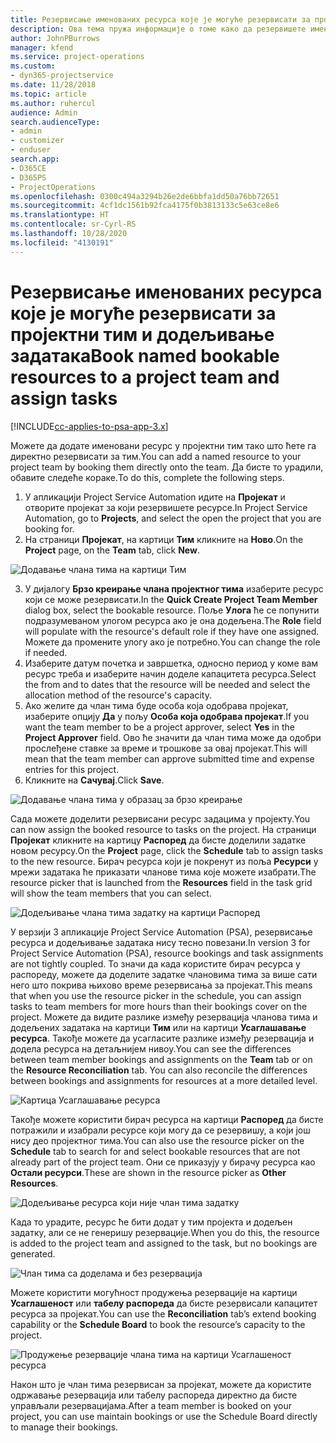 ```yaml
---
title: Резервисање именованих ресурса које је могуће резервисати за пројектни тим и додељивање задатака
description: Ова тема пружа информације о томе како да резервишете именоване ресурсе за пројектне тимове и додељујете их задацима.
author: JohnPBurrows
manager: kfend
ms.service: project-operations
ms.custom:
- dyn365-projectservice
ms.date: 11/28/2018
ms.topic: article
ms.author: ruhercul
audience: Admin
search.audienceType:
- admin
- customizer
- enduser
search.app:
- D365CE
- D365PS
- ProjectOperations
ms.openlocfilehash: 0300c494a3294b26e2de6bbfa1dd50a76bb72651
ms.sourcegitcommit: 4cf1dc1561b92fca4175f0b3813133c5e63ce8e6
ms.translationtype: HT
ms.contentlocale: sr-Cyrl-RS
ms.lasthandoff: 10/28/2020
ms.locfileid: "4130191"
---
```

# <a name="book-named-bookable-resources-to-a-project-team-and-assign-tasks"></a><span data-ttu-id="801fa-103">Резервисање именованих ресурса које је могуће резервисати за пројектни тим и додељивање задатака</span><span class="sxs-lookup"><span data-stu-id="801fa-103">Book named bookable resources to a project team and assign tasks</span></span> 

[!INCLUDE[cc-applies-to-psa-app-3.x](../includes/cc-applies-to-psa-app-3x.md)]

<span data-ttu-id="801fa-104">Можете да додате именовани ресурс у пројектни тим тако што ћете га директно резервисати за тим.</span><span class="sxs-lookup"><span data-stu-id="801fa-104">You can  add a named resource to your project team by booking them directly onto the team.</span></span> <span data-ttu-id="801fa-105">Да бисте то урадили, обавите следеће кораке.</span><span class="sxs-lookup"><span data-stu-id="801fa-105">To do this, complete the following steps.</span></span>

1. <span data-ttu-id="801fa-106">У апликацији Project Service Automation идите на **Пројекат** и отворите пројекат за који резервишете ресурсе.</span><span class="sxs-lookup"><span data-stu-id="801fa-106">In  Project Service Automation, go to **Projects**, and select the open the project that you are booking for.</span></span>
2. <span data-ttu-id="801fa-107">На страници **Пројекат**, на картици **Тим** кликните на **Ново**.</span><span class="sxs-lookup"><span data-stu-id="801fa-107">On the **Project** page, on the **Team** tab, click **New**.</span></span> 

![Додавање члана тима на картици Тим](media/RM-how-to-1.png)

3. <span data-ttu-id="801fa-109">У дијалогу **Брзо креирање члана пројектног тима** изаберите ресурс који се може резервисати.</span><span class="sxs-lookup"><span data-stu-id="801fa-109">In the **Quick Create Project Team Member** dialog box, select the bookable resource.</span></span> <span data-ttu-id="801fa-110">Поље **Улога** ће се попунити подразумеваном улогом ресурса ако је она додељена.</span><span class="sxs-lookup"><span data-stu-id="801fa-110">The **Role** field will populate with the resource's default role if they have one assigned.</span></span> <span data-ttu-id="801fa-111">Можете да промените улогу ако је потребно.</span><span class="sxs-lookup"><span data-stu-id="801fa-111">You can change the role if needed.</span></span> 
4. <span data-ttu-id="801fa-112">Изаберите датум почетка и завршетка, односно период у коме вам ресурс треба и изаберите начин доделе капацитета ресурса.</span><span class="sxs-lookup"><span data-stu-id="801fa-112">Select the from and to dates that the resource will be needed and select the allocation method of the resource's capacity.</span></span> 
5. <span data-ttu-id="801fa-113">Ако желите да члан тима буде особа која одобрава пројекат, изаберите опцију **Да** у пољу **Особа која одобрава пројекат**.</span><span class="sxs-lookup"><span data-stu-id="801fa-113">If you want the team member to be a project approver, select **Yes** in the **Project Approver** field.</span></span> <span data-ttu-id="801fa-114">Ово ће значити да члан тима може да одобри прослеђене ставке за време и трошкове за овај пројекат.</span><span class="sxs-lookup"><span data-stu-id="801fa-114">This will mean that the team member can approve submitted time and expense entries for this project.</span></span> 
6. <span data-ttu-id="801fa-115">Кликните на **Сачувај**.</span><span class="sxs-lookup"><span data-stu-id="801fa-115">Click **Save**.</span></span>

![Додавање члана тима у образац за брзо креирање](media/RM-how-to-2.png)


<span data-ttu-id="801fa-117">Сада можете доделити резервисани ресурс задацима у пројекту.</span><span class="sxs-lookup"><span data-stu-id="801fa-117">You can now assign the booked resource to tasks on the project.</span></span> <span data-ttu-id="801fa-118">На страници **Пројекат** кликните на картицу **Распоред** да бисте доделили задатке новом ресурсу.</span><span class="sxs-lookup"><span data-stu-id="801fa-118">On the **Project** page, click the **Schedule** tab to assign tasks to the new resource.</span></span> <span data-ttu-id="801fa-119">Бирач ресурса који је покренут из поља **Ресурси** у мрежи задатака ће приказати чланове тима које можете изабрати.</span><span class="sxs-lookup"><span data-stu-id="801fa-119">The resource picker that is launched from the **Resources** field in the task grid will show the team members that you can select.</span></span>

![Додељивање члана тима задатку на картици Распоред](media/RM-how-to-3.png)

<span data-ttu-id="801fa-121">У верзији 3 апликације Project Service Automation (PSA), резервисање ресурса и додељивање задатака нису тесно повезани.</span><span class="sxs-lookup"><span data-stu-id="801fa-121">In version 3 for Project Service Automation (PSA), resource bookings and task assignments are not tightly coupled.</span></span> <span data-ttu-id="801fa-122">То значи да када користите бирач ресурса у распореду, можете да доделите задатке члановима тима за више сати него што покрива њихово време резервисања за пројекат.</span><span class="sxs-lookup"><span data-stu-id="801fa-122">This means that when you use the resource picker in the schedule, you can assign tasks to team members for more hours than their bookings cover on the project.</span></span>
<span data-ttu-id="801fa-123">Можете да видите разлике између резервација чланова тима и додељених задатака на картици **Тим** или на картици **Усаглашавањe ресурса**. Такође можете да усагласите разлике између резервација и додела ресурса на детаљнијем нивоу.</span><span class="sxs-lookup"><span data-stu-id="801fa-123">You can see the differences between team member bookings and assignments on the **Team** tab or on the **Resource Reconciliation** tab. You can also reconcile the differences between bookings and assignments for resources at a more detailed level.</span></span>

![Картица Усаглашавањe ресурса](media/RM-how-to-4.png)

<span data-ttu-id="801fa-125">Такође можете користити бирач ресурса на картици **Распоред** да бисте потражили и изабрали ресурсе који могу да се резервишу, а који још нису део пројектног тима.</span><span class="sxs-lookup"><span data-stu-id="801fa-125">You can also use the resource picker on the **Schedule** tab to search for and select bookable resources that are not already part of the project team.</span></span> <span data-ttu-id="801fa-126">Они се приказују у бирачу ресурса као **Остали ресурси**.</span><span class="sxs-lookup"><span data-stu-id="801fa-126">These are shown in the resource picker as **Other Resources**.</span></span>

![Додељивање ресурса који није члан тима задатку](media/RM-how-to-5.png)

<span data-ttu-id="801fa-128">Када то урадите, ресурс ће бити додат у тим пројекта и додељен задатку, али се не генеришу резервације.</span><span class="sxs-lookup"><span data-stu-id="801fa-128">When you do this, the resource is added to the project team and assigned to the task, but no bookings are generated.</span></span>

![Члан тима са доделама и без резервација](media/RM-how-to-6.png)

<span data-ttu-id="801fa-130">Можете користити могућност продужења резервације на картици **Усаглашеност** или **табелу распореда** да бисте резервисали капацитет ресурса за пројекат.</span><span class="sxs-lookup"><span data-stu-id="801fa-130">You can use the **Reconciliation** tab’s extend booking capability or the **Schedule Board** to book the resource’s capacity to the project.</span></span>

![Продужење резервације члана тима на картици Усаглашеност ресурса](media/RM-how-to-7.png)

<span data-ttu-id="801fa-132">Након што је члан тима резервисан за пројекат, можете да користите одржавање резервација или табелу распореда директно да бисте управљали резервацијама.</span><span class="sxs-lookup"><span data-stu-id="801fa-132">After a team member is booked on your project, you can use maintain bookings or use the Schedule Board directly to manage their bookings.</span></span>
